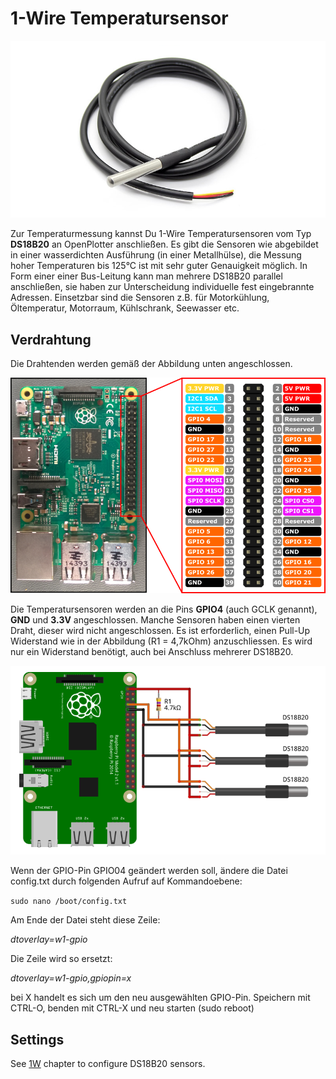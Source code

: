 # 1-Wire Temperatursensor


![](../en/DS18B20.png)

Zur Temperaturmessung kannst Du 1-Wire Temperatursensoren vom Typ **DS18B20** an OpenPlotter anschließen. Es gibt die Sensoren wie abgebildet in einer wasserdichten Ausführung (in einer Metallhülse), die Messung hoher Temperaturen bis 125°C ist mit sehr guter Genauigkeit möglich. In Form einer einer Bus-Leitung kann man mehrere DS18B20 parallel anschließen, sie haben zur Unterscheidung individuelle fest eingebrannte Adressen. Einsetzbar sind die Sensoren z.B. für Motorkühlung, Öltemperatur, Motorraum, Kühlschrank, Seewasser etc.

## Verdrahtung

Die Drahtenden werden gemäß der Abbildung unten angeschlossen.

![](../en/RP2_Pinout.png)

Die Temperatursensoren werden an die Pins **GPIO4** (auch GCLK genannt), **GND** und **3.3V** angeschlossen. Manche Sensoren haben einen vierten Draht, dieser wird nicht angeschlossen. Es ist erforderlich, einen Pull-Up Widerstand wie in der Abbildung (R1 = 4,7kOhm) anzuschliessen. Es wird nur ein Widerstand benötigt, auch bei Anschluss mehrerer DS18B20.

![](../en/DS18B20_sensors.png)

Wenn der GPIO-Pin GPIO04 geändert werden soll, ändere die Datei config.txt durch folgenden Aufruf auf Kommandoebene:

```sudo nano /boot/config.txt```

Am Ende der Datei steht diese Zeile:

*dtoverlay=w1-gpio*

Die Zeile wird so ersetzt:

*dtoverlay=w1-gpio,gpiopin=x*

bei X handelt es sich um den neu ausgewählten GPIO-Pin. Speichern mit CTRL-O, benden mit CTRL-X und neu starten (sudo reboot)

## Settings

See [1W](/1w.md) chapter to configure DS18B20 sensors.
